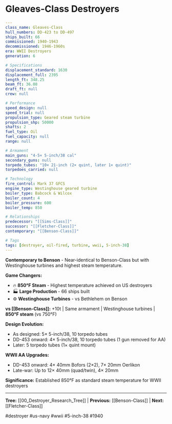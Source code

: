 # Gleaves-Class Destroyers

```yaml
---
class_name: Gleaves-Class
hull_numbers: DD-423 to DD-497
ships_built: 66
commissioned: 1940-1943
decommissioned: 1946-1960s
era: WWII Destroyers
generation: 6

# Specifications
displacement_standard: 1630
displacement_full: 2395
length_ft: 348.25
beam_ft: 36.08
draft_ft: null
crew: null

# Performance
speed_design: null
speed_trial: null
propulsion_type: Geared steam turbine
propulsion_shp: 50000
shafts: 2
fuel_type: Oil
fuel_capacity: null
range: null

# Armament
main_guns: "4-5× 5-inch/38 cal"
secondary_guns: null
torpedo_tubes: "10× 21-inch (2× quint, later 1× quint)"
torpedoes_carried: null

# Technology
fire_control: Mark 37 GFCS
engine_type: Westinghouse geared turbine
boiler_type: Babcock & Wilcox
boiler_count: 4
boiler_pressure: 600
boiler_temp: 850

# Relationships
predecessor: "[[Sims-Class]]"
successor: "[[Fletcher-Class]]"
contemporary: "[[Benson-Class]]"

# Tags
tags: [destroyer, oil-fired, turbine, wwii, 5-inch-38]
---
```

**Contemporary to Benson** - Near-identical to Benson-Class but with Westinghouse turbines and highest steam temperature.

**Game Changers:**
- 🔥 **850°F Steam** - Highest temperature achieved on US destroyers
- 🏭 **Large Production** - 66 ships built
- ⚙️ **Westinghouse Turbines** - vs Bethlehem on Benson

**vs [[Benson-Class]]:** +10t | Same armament | Westinghouse turbines | **850°F steam** (vs 750°F)

**Design Evolution:**
- As designed: 5× 5-inch/38, 10 torpedo tubes
- DD-453 onward: 4× 5-inch/38, 10 torpedo tubes (1 gun removed for AA)
- Later: 5 torpedo tubes (1× quint mount)

**WWII AA Upgrades:**
- DD-453 onward: 4× 40mm Bofors (2×2), 7× 20mm Oerlikon
- Late-war: Up to 12× 40mm (quad/twin), 4× 20mm

**Significance:** Established 850°F as standard steam temperature for WWII destroyers

---
**Tree:** [[00_Destroyer_Research_Tree]] | **Previous:** [[Benson-Class]] | **Next:** [[Fletcher-Class]]

#destroyer #us-navy #wwii #5-inch-38 #1940
